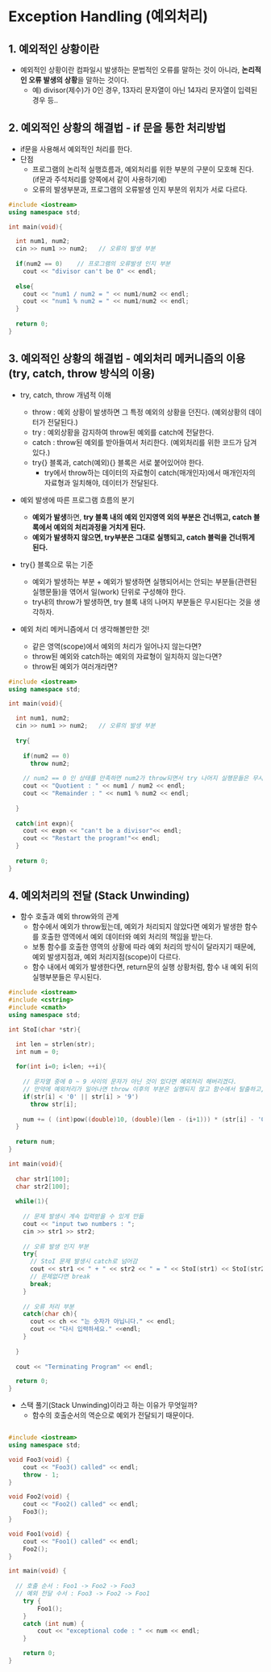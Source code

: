 # Exception Handling (예외처리)

## 1. 예외적인 상황이란   

  - 예외적인 상황이란 컴파일시 발생하는 문법적인 오류를 말하는 것이 아니라, **논리적인 오류 발생의 상황**을 말하는 것이다.
    - 예) divisor(제수)가 0인 경우, 13자리 문자열이 아닌 14자리 문자열이 입력된 경우 등..

## 2. 예외적인 상황의 해결법 - if 문을 통한 처리방법   

  - if문을 사용해서 예외적인 처리를 한다.
  - 단점
    - 프로그램의 논리적 실행흐름과, 예외처리를 위한 부분의 구분이 모호해 진다. (if문과 주석처리를 양쪽에서 같이 사용하기에)
    - 오류의 발생부분과, 프로그램의 오류발생 인지 부분의 위치가 서로 다르다.

```cpp
#include <iostream>
using namespace std;

int main(void){

  int num1, num2;
  cin >> num1 >> num2;   // 오류의 발생 부분
  
  if(num2 == 0)    // 프로그램의 오류발생 인지 부분
    cout << "divisor can't be 0" << endl;
  
  else{
    cout << "num1 / num2 = " << num1/num2 << endl;
    cout << "num1 % num2 = " << num1/num2 << endl;
  }
  
  return 0;
}
```

## 3. 예외적인 상황의 해결법 - 예외처리 메커니즘의 이용 (try, catch, throw 방식의 이용)   

  - try, catch, throw 개념적 이해
    - throw : 예외 상황이 발생하면 그 특정 예외의 상황을 던진다. (예외상황의 데이터가 전달된다.)
    - try : 예외상황을 감지하여 throw된 예외를 catch에 전달한다.
    - catch : throw된 예외를 받아들여서 처리한다. (예외처리를 위한 코드가 담겨있다.)
    - try{} 블록과, catch(예외){} 블록은 서로 붙어있어야 한다.
      - try에서 throw하는 데이터의 자료형이 catch(매개인자)에서 매개인자의 자료형과 일치해야, 데이터가 전달된다.   
      
  - 예외 발생에 따른 프로그램 흐름의 분기
    - **예외가 발생**하면, **try 블록 내의 예외 인지영역 외의 부분은 건너뛰고, catch 블록에서 예외의 처리과정을 거치게 된다.**
    - **예외가 발생하지 않으면, try부분은 그대로 실행되고, catch 블럭을 건너뛰게 된다.**   
    
  - try{} 블록으로 묶는 기준
    - 예외가 발생하는 부분 + 예외가 발생하면 실행되어서는 안되는 부분들(관련된 실행문들)을 엮어서 일(work) 단위로 구성해야 한다.
    - try내의 throw가 발생하면, try 블록 내의 나머지 부분들은 무시된다는 것을 생각하자.   
  
  - 예외 처리 메커니즘에서 더 생각해볼만한 것!
    - 같은 영역(scope)에서 예외의 처리가 일어나지 않는다면?
    - throw된 예외와 catch하는 예외의 자료형이 일치하지 않는다면?
    - throw된 예외가 여러개라면?

```cpp
#include <iostream>
using namespace std;

int main(void){

  int num1, num2;
  cin >> num1 >> num2;   // 오류의 발생 부분
  
  try{
  
    if(num2 == 0)
      throw num2;
    
    // num2 == 0 인 상태를 만족하면 num2가 throw되면서 try 나머지 실행문들은 무시되기에 else로 묶어줄 필요가 없다.
    cout << "Quotient : " << num1 / num2 << endl;
    cout << "Remainder : " << num1 % num2 << endl;
    
  }
  
  catch(int expn){
    cout << expn << "can't be a divisor"<< endl;
    cout << "Restart the program!"<< endl;
  }
  
  return 0;
}
```

## 4. 예외처리의 전달 (Stack Unwinding)   

  - 함수 호출과 예외 throw와의 관계
    - 함수에서 예외가 throw됬는데, 예외가 처리되지 않았다면 예외가 발생한 함수를 호출한 영역에서 예외 데이터와 예외 처리의 책임을 받는다.
    - 보통 함수를 호출한 영역의 상황에 따라 예외 처리의 방식이 달라지기 때문에, 예외 발생지점과, 예외 처리지점(scope)이 다르다.
    - 함수 내에서 예외가 발생한다면, return문의 실행 상황처럼, 함수 내 예외 뒤의 실행부분들은 무시된다.

```cpp
#include <iostream>
#include <cstring>
#include <cmath>
using namespace std;

int StoI(char *str){

  int len = strlen(str);
  int num = 0;
  
  for(int i=0; i<len; ++i){
  
    // 문자열 중에 0 ~ 9 사이의 문자가 아닌 것이 있다면 예외처리 해버리겠다.
    // 만약에 예외처리가 일어나면 throw 이후의 부분은 실행되지 않고 함수에서 탈출하고, StoI함수를 호출한 부분에서 예외를 처리할 것이다.
    if(str[i] < '0' || str[i] > '9')
      throw str[i];
    
    num += ( (int)pow((double)10, (double)(len - (i+1))) * (str[i] - '0') );
  }
  
  return num;
}

int main(void){
  
  char str1[100];
  char str2[100];
  
  while(1){
    
    // 문제 발생시 계속 입력받을 수 있게 만듦
    cout << "input two numbers : ";
    cin >> str1 >> str2;
    
    // 오류 발생 인지 부분
    try{
      // StoI 문제 발생시 catch로 넘어감 
      cout << str1 << " + " << str2 << " = " << StoI(str1) << StoI(str2) << endl;
      // 문제없다면 break
      break;
    }
    
    // 오류 처리 부분
    catch(char ch){
      cout << ch << "는 숫자가 아닙니다." << endl;
      cout << "다시 입력하세요." <<endl;
    }
  
  }
  
  cout << "Terminating Program" << endl;

  return 0;
}

```

  - 스택 풀기(Stack Unwinding)이라고 하는 이유가 무엇일까?
    - 함수의 호출순서의 역순으로 예외가 전달되기 때문이다.
    
```cpp

#include <iostream>
using namespace std;

void Foo3(void) {
	cout << "Foo3() called" << endl;
	throw - 1;
}

void Foo2(void) {
	cout << "Foo2() called" << endl;
	Foo3();
}

void Foo1(void) {
	cout << "Foo1() called" << endl;
	Foo2();
}

int main(void) {
  
  // 호출 순서 : Foo1 -> Foo2 -> Foo3
  // 예외 전달 수서 : Foo3 -> Foo2 -> Foo1
	try {
		Foo1();
	}
	catch (int num) {
		cout << "exceptional code : " << num << endl;
	}

	return 0;
}

```








